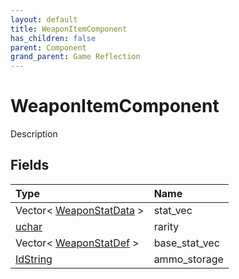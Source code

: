 ```yaml
---
layout: default
title: WeaponItemComponent
has_children: false
parent: Component
grand_parent: Game Reflection
---
```

# WeaponItemComponent
Description 

## Fields

| Type | Name |
|:----------|:--------------|
| Vector< [WeaponStatData](/riftbreaker-wiki/docs/game-reflection/classes/weapon_stat_data/) > | stat_vec |
| [uchar](/riftbreaker-wiki/docs/game-reflection/enums/uchar/) | rarity |
| Vector< [WeaponStatDef](/riftbreaker-wiki/docs/game-reflection/classes/weapon_stat_def/) > | base_stat_vec |
| [IdString](/riftbreaker-wiki/docs/game-reflection/components/id_string/) | ammo_storage |

